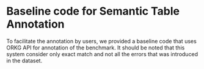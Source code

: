 # Baseline code for Semantic Table Annotation
To facilitate the annotation by users, we provided a baseline code that uses ORKG API for annotation of the benchmark.
It should be noted that this system consider only exact match and not all the errors that was introduced in the dataset.
